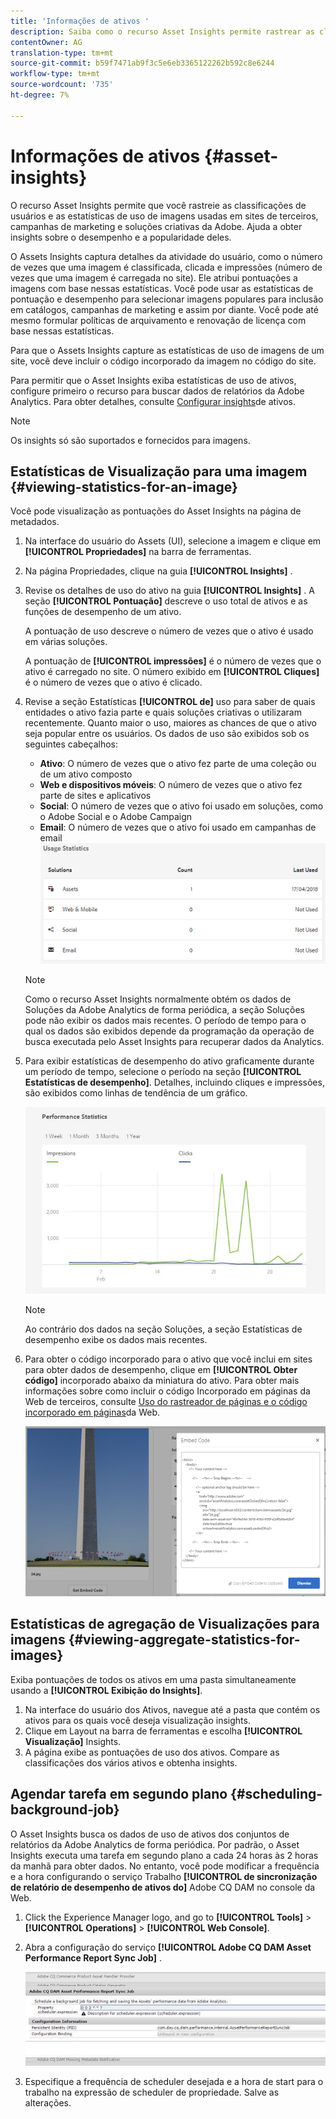 ```yaml
---
title: 'Informações de ativos '
description: Saiba como o recurso Asset Insights permite rastrear as classificações de usuários e as estatísticas de uso de imagens usadas em sites de terceiros, campanhas de marketing e soluções criativas da Adobe.
contentOwner: AG
translation-type: tm+mt
source-git-commit: b59f7471ab9f3c5e6eb3365122262b592c8e6244
workflow-type: tm+mt
source-wordcount: '735'
ht-degree: 7%

---
```



# Informações de ativos {#asset-insights}

O recurso Asset Insights permite que você rastreie as classificações de usuários e as estatísticas de uso de imagens usadas em sites de terceiros, campanhas de marketing e soluções criativas da Adobe. Ajuda a obter insights sobre o desempenho e a popularidade deles.

O Assets Insights captura detalhes da atividade do usuário, como o número de vezes que uma imagem é classificada, clicada e impressões (número de vezes que uma imagem é carregada no site). Ele atribui pontuações a imagens com base nessas estatísticas. Você pode usar as estatísticas de pontuação e desempenho para selecionar imagens populares para inclusão em catálogos, campanhas de marketing e assim por diante. Você pode até mesmo formular políticas de arquivamento e renovação de licença com base nessas estatísticas.

Para que o Assets Insights capture as estatísticas de uso de imagens de um site, você deve incluir o código incorporado da imagem no código do site.

Para permitir que o Asset Insights exiba estatísticas de uso de ativos, configure primeiro o recurso para buscar dados de relatórios da Adobe Analytics. Para obter detalhes, consulte [Configurar insights](/help/assets/touch-ui-configuring-asset-insights.md)de ativos.

>[!NOTE]
>
>Os insights só são suportados e fornecidos para imagens.

## Estatísticas de Visualização para uma imagem {#viewing-statistics-for-an-image}

Você pode visualização as pontuações do Asset Insights na página de metadados.

1. Na interface do usuário do Assets (UI), selecione a imagem e clique em **[!UICONTROL Propriedades]** na barra de ferramentas.
1. Na página Propriedades, clique na guia **[!UICONTROL Insights]** .
1. Revise os detalhes de uso do ativo na guia **[!UICONTROL Insights]** . A seção **[!UICONTROL Pontuação]** descreve o uso total de ativos e as funções de desempenho de um ativo.

   A pontuação de uso descreve o número de vezes que o ativo é usado em várias soluções.

   A pontuação de **[!UICONTROL impressões]** é o número de vezes que o ativo é carregado no site. O número exibido em **[!UICONTROL Cliques]** é o número de vezes que o ativo é clicado.

1. Revise a seção Estatísticas **[!UICONTROL de]** uso para saber de quais entidades o ativo fazia parte e quais soluções criativas o utilizaram recentemente. Quanto maior o uso, maiores as chances de que o ativo seja popular entre os usuários. Os dados de uso são exibidos sob os seguintes cabeçalhos:

   * **Ativo**: O número de vezes que o ativo fez parte de uma coleção ou de um ativo composto
   * **Web e dispositivos móveis**: O número de vezes que o ativo fez parte de sites e aplicativos
   * **Social**: O número de vezes que o ativo foi usado em soluções, como o Adobe Social e o Adobe Campaign
   * **Email**: O número de vezes que o ativo foi usado em campanhas de email
   ![usage_statistics](assets/usage_statistics.png)

   >[!NOTE]
   >
   >Como o recurso Asset Insights normalmente obtém os dados de Soluções da Adobe Analytics de forma periódica, a seção Soluções pode não exibir os dados mais recentes. O período de tempo para o qual os dados são exibidos depende da programação da operação de busca executada pelo Asset Insights para recuperar dados da Analytics.

1. Para exibir estatísticas de desempenho do ativo graficamente durante um período de tempo, selecione o período na seção **[!UICONTROL Estatísticas de desempenho]**. Detalhes, incluindo cliques e impressões, são exibidos como linhas de tendência de um gráfico.

   ![chlimage_1-3](assets/chlimage_1-3.jpeg)

   >[!NOTE]
   >
   >Ao contrário dos dados na seção Soluções, a seção Estatísticas de desempenho exibe os dados mais recentes.

1. Para obter o código incorporado para o ativo que você inclui em sites para obter dados de desempenho, clique em **[!UICONTROL Obter código]** incorporado abaixo da miniatura do ativo. Para obter mais informações sobre como incluir o código Incorporado em páginas da Web de terceiros, consulte [Uso do rastreador de páginas e o código incorporado em páginas](/help/assets/touch-ui-using-page-tracker.md)da Web.

   ![chlimage_1-98](assets/chlimage_1-303.png)

## Estatísticas de agregação de Visualizações para imagens {#viewing-aggregate-statistics-for-images}

Exiba pontuações de todos os ativos em uma pasta simultaneamente usando a **[!UICONTROL Exibição do Insights]**.

1. Na interface do usuário dos Ativos, navegue até a pasta que contém os ativos para os quais você deseja visualização insights.
1. Clique em Layout na barra de ferramentas e escolha **[!UICONTROL Visualização]** Insights.
1. A página exibe as pontuações de uso dos ativos. Compare as classificações dos vários ativos e obtenha insights.

## Agendar tarefa em segundo plano {#scheduling-background-job}

O Asset Insights busca os dados de uso de ativos dos conjuntos de relatórios da Adobe Analytics de forma periódica. Por padrão, o Asset Insights executa uma tarefa em segundo plano a cada 24 horas às 2 horas da manhã para obter dados. No entanto, você pode modificar a frequência e a hora configurando o serviço Trabalho **[!UICONTROL de sincronização de relatório de desempenho de ativos do]** Adobe CQ DAM no console da Web.

1. Click the Experience Manager logo, and go to **[!UICONTROL Tools]** > **[!UICONTROL Operations]** > **[!UICONTROL Web Console]**.
1. Abra a configuração do serviço **[!UICONTROL Adobe CQ DAM Asset Performance Report Sync Job]** .

   ![chlimage_1-99](assets/chlimage_1-304.png)

1. Especifique a frequência de scheduler desejada e a hora de start para o trabalho na expressão de scheduler de propriedade. Salve as alterações.
